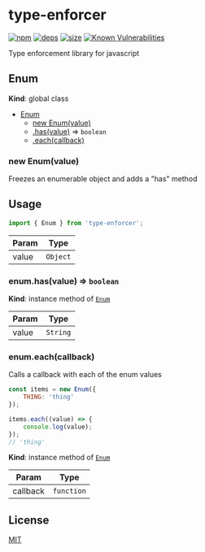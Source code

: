 # type-enforcer
[![npm][npm]][npm-url]
[![deps][deps]][deps-url]
[![size][size]][size-url]
[![Known Vulnerabilities](https://snyk.io/test/github/DarrenPaulWright/type-enforcer/badge.svg?targetFile=package.json)](https://snyk.io/test/github/DarrenPaulWright/type-enforcer?targetFile=package.json)

Type enforcement library for javascript

<a name="Enum"></a>

## Enum
**Kind**: global class  

* [Enum](#Enum)
    * [new Enum(value)](#new_Enum_new)
    * [.has(value)](#Enum+has) ⇒ <code>boolean</code>
    * [.each(callback)](#Enum+each)

<a name="new_Enum_new"></a>

### new Enum(value)
Freezes an enumerable object and adds a "has" method## Usage``` javascriptimport { Enum } from 'type-enforcer';```


| Param | Type |
| --- | --- |
| value | <code>Object</code> | 

<a name="Enum+has"></a>

### enum.has(value) ⇒ <code>boolean</code>
**Kind**: instance method of [<code>Enum</code>](#Enum)  

| Param | Type |
| --- | --- |
| value | <code>String</code> | 

<a name="Enum+each"></a>

### enum.each(callback)
Calls a callback with each of the enum values``` javascriptconst items = new Enum({    THING: 'thing'});items.each((value) => {    console.log(value);});// 'thing'```

**Kind**: instance method of [<code>Enum</code>](#Enum)  

| Param | Type |
| --- | --- |
| callback | <code>function</code> | 


## License

[MIT](https://github.com/darrenpaulwright/type-enforcer/blob/master/LICENSE.md)

[npm]: https://img.shields.io/npm/v/type-enforcer.svg
[npm-url]: https://npmjs.com/package/type-enforcer
[deps]: https://david-dm.org/darrenpaulwright/type-enforcer.svg
[deps-url]: https://david-dm.org/darrenpaulwright/type-enforcer
[size]: https://packagephobia.now.sh/badge?p=type-enforcer
[size-url]: https://packagephobia.now.sh/result?p=type-enforcer
